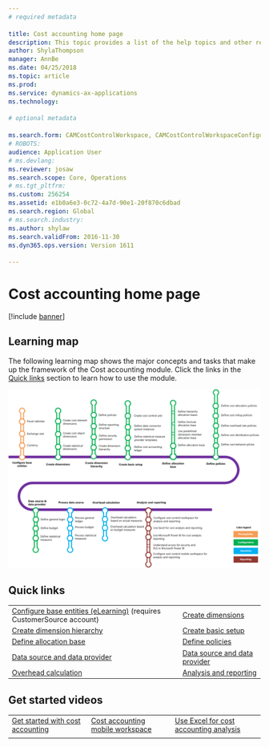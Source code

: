 ```yaml
---
# required metadata

title: Cost accounting home page
description: This topic provides a list of the help topics and other resources that are available for Cost accounting.
author: ShylaThompson
manager: AnnBe
ms.date: 04/25/2018
ms.topic: article
ms.prod: 
ms.service: dynamics-ax-applications
ms.technology: 

# optional metadata

ms.search.form: CAMCostControlWorkspace, CAMCostControlWorkspaceConfiguration, CAMCostAccountingLedgerAdminWorkspace
# ROBOTS: 
audience: Application User
# ms.devlang: 
ms.reviewer: josaw
ms.search.scope: Core, Operations
# ms.tgt_pltfrm: 
ms.custom: 256254
ms.assetid: e1b0a6e3-0c72-4a7d-90e1-20f870c6dbad
ms.search.region: Global
# ms.search.industry: 
ms.author: shylaw
ms.search.validFrom: 2016-11-30
ms.dyn365.ops.version: Version 1611

---
```


# Cost accounting home page

[!include [banner](../includes/banner.md)]

## Learning map 

The following learning map shows the major concepts and tasks that make up the framework of the Cost accounting module. Click the links in the [Quick links](#quick-links) section to learn how to use the module.

[![Learning map for cost accounting](./media/cost-accounting-map.png)](./media/cost-accounting-map.png)

## Quick links

|      |   |
|------|---|
|  [Configure base entities (eLearning)](https://mbspartner.microsoft.com/Home) (requires CustomerSource account)  |[Create dimensions](cost-elements.md)  |
|  [Create dimension hierarchy](dimension-hierarchy.md)  |[Create basic setup](./tasks/define-cost-control-units.md)| 
| [Define allocation base](allocation-bases.md)|[Define policies](./tasks/create-assign-cost-allocation-policy-cost-control-unit.md) | 
| [Data source and data provider](./tasks/manage-data-source-cost-accounting-ledger.md) |                                           [Data source and data provider](./tasks/process-trace-source-data.md)     | 
|[Overhead calculation](overhead-calculation.md)  | [Analysis and reporting](cost-control-workspace.md)   |

## Get started videos<br/>

|  |  |                             |
|------------------------|--------------------|-----------------------------|
| [Get started with cost accounting](https://www.youtube.com/watch?v=1pUDtJQZ8FU&t=35s)  | [Cost accounting mobile workspace](https://www.youtube.com/watch?v=imsuTg8rUVk&t=7s)  |   [Use Excel for cost accounting analysis](https://www.youtube.com/watch?v=-HKHYdClvx8)  |
|  |  |                             |


